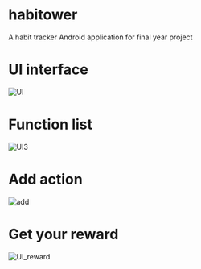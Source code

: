 # habitower
A habit tracker Android application for final year project


# UI interface
![UI](https://user-images.githubusercontent.com/36855349/98700343-0e3e1580-23b3-11eb-8545-2e16fee4c04e.PNG)


# Function list
![UI3](https://user-images.githubusercontent.com/36855349/98701104-e1d6c900-23b3-11eb-8a34-86c116bc7483.PNG)


# Add action
![add](https://user-images.githubusercontent.com/36855349/98701394-311cf980-23b4-11eb-8463-0b6245bd5c0f.JPG)


# Get your reward
![UI_reward](https://user-images.githubusercontent.com/36855349/98701446-4003ac00-23b4-11eb-8158-86ab52ee4047.PNG)
